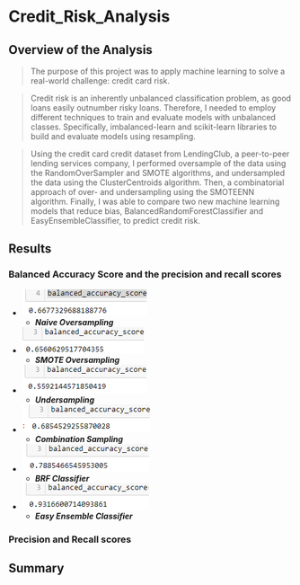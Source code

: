 # Credit_Risk_Analysis

## Overview of the Analysis
> The purpose of this project was to apply machine learning to solve a real-world challenge: credit card risk.

> Credit risk is an inherently unbalanced classification problem, as good loans easily outnumber risky loans. Therefore, I needed to employ different techniques to train and evaluate models with unbalanced classes. Specifically, imbalanced-learn and scikit-learn libraries to build and evaluate models using resampling.

> Using the credit card credit dataset from LendingClub, a peer-to-peer lending services company, I performed oversample of the data using the RandomOverSampler and SMOTE algorithms, and undersampled the data using the ClusterCentroids algorithm. Then, a combinatorial approach of over- and undersampling using the SMOTEENN algorithm. Finally, I was able to compare two new machine learning models that reduce bias, BalancedRandomForestClassifier and EasyEnsembleClassifier, to predict credit risk.


## Results
### Balanced Accuracy Score and the precision and recall scores

- ![](Resources/nos_as.png) 
  - ***Naive Oversampling***
- ![](Resources/smoteos_as.png)
  - ***SMOTE Oversampling***
- ![](Resources/us_as.png)
  - ***Undersampling***
- ![](Resources/combo_as.png)
  - ***Combination Sampling***
- ![](Resources/brf_as.png)
  - ***BRF Classifier***
- ![](Resources/eec_as.png)
  - ***Easy Ensemble Classifier***
  
### Precision and Recall scores  

## Summary


